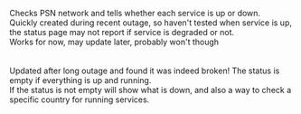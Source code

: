 Checks PSN network and tells whether each service is up or down.\
Quickly created during recent outage, so haven't tested when service is up, the status page may not report if service is degraded or not.\
Works for now, may update later, probably won't though\
\
\
Updated after long outage and found it was indeed broken! The status is empty if everything is up and running. \
If the status is not empty will show what is down, and also a way to check a specific country for running services.
